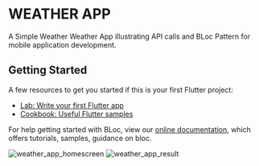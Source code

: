 # WEATHER APP

A Simple Weather Weather App illustrating API calls and BLoc Pattern for mobile application development.

## Getting Started
A few resources to get you started if this is your first Flutter project:

- [Lab: Write your first Flutter app](https://flutter.dev/docs/get-started/codelab)
- [Cookbook: Useful Flutter samples](https://flutter.dev/docs/cookbook)

For help getting started with BLoc, view our
[online documentation](https://bloclibrary.dev/#/), which offers tutorials,
samples, guidance on bloc.

![weather_app_homescreen](https://user-images.githubusercontent.com/42701343/192404001-03b748e1-5a1b-473f-8257-addc9b1dec47.png)
![weather_app_result](https://user-images.githubusercontent.com/42701343/192404145-73383df4-8129-4554-ba27-c0b122aa2afd.png)
